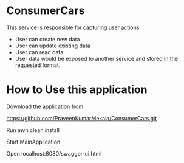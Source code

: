 # ConsumerCars
This service is responsible for capturing user actions
- User can create new data
- User can update existing data
- User can read data
- User data would be exposed to another service and stored in the requested format.

# How to Use this application

Download the application from

https://github.com/PraveenKumarMekala/ConsumerCars.git

Run mvn clean install

Start MainApplication

Open localhost:8080/swagger-ui.html
